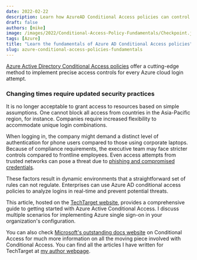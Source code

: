 ```yaml
---
date: 2022-02-22
description: Learn how AzureAD Conditional Access policies can control multi-factor authentication SSO attempts to the Azure cloud.
draft: false
authors: [mike]
image: /images/2022/Conditional-Access-Policy-Fundamentals/Checkpoint.jpg
tags: [Azure]
title: "Learn the fundamentals of Azure AD Conditional Access policies"
slug: azure-conditional-access-policies-fundamentals
---
```


[Azure Active Directory Conditional Access policies](https://docs.microsoft.com/en-us/azure/active-directory/conditional-access/concept-conditional-access-policy-common/?WT.mc_id=CDM-MVP-5004073) offer a cutting-edge method to implement precise access controls for every Azure cloud login attempt.

### Changing times require updated security practices

It is no longer acceptable to grant access to resources based on simple assumptions. One cannot block all access from countries in the Asia-Pacific region, for instance. Companies require increased flexibility to accommodate unique login combinations.

When logging in, the company might demand a distinct level of authentication for phone users compared to those using corporate laptops. Because of compliance requirements, the executive team may face stricter controls compared to frontline employees. Even access attempts from trusted networks can pose a threat due to [phishing and compromised credentials](https://www.techtarget.com/searchsecurity/tip/Nine-email-security-features-to-help-prevent-phishing-attacks).

These factors result in dynamic environments that a straightforward set of rules can not regulate. Enterprises can use Azure AD conditional access policies to analyze logins in real-time and prevent potential threats.

This article, hosted on the [TechTarget website](https://www.techtarget.com/searchwindowsserver/tutorial/Build-your-knowledge-of-Azure-AD-conditional-access-policies), provides a comprehensive guide to getting started with Azure Active Conditional Access. I discuss multiple scenarios for implementing Azure single sign-on in your organization's configuration.

You can also check [Microsoft's outstanding docs website](https://docs.microsoft.com/en-us/azure/active-directory/conditional-access/overview/?WT.mc_id=CDM-MVP-5004073) on Conditional Access for much more information on all the moving piece involved with Conditional Access. You can find all the articles I have written for TechTarget at [my author webpage](https://www.techtarget.com/contributor/Mike-Kanakos).
